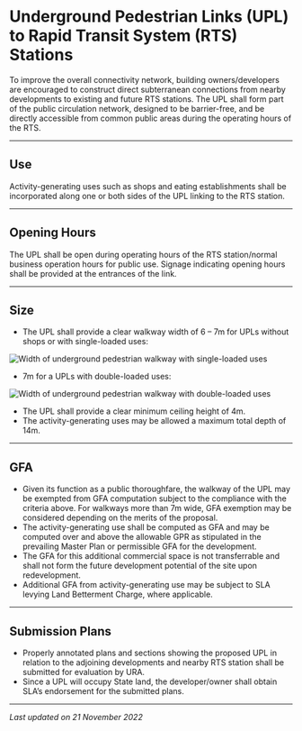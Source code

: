 # Underground Pedestrian Links (UPL) to Rapid Transit System (RTS) Stations

To improve the overall connectivity network, building owners/developers are encouraged to construct direct subterranean connections from nearby developments to existing and future RTS stations. The UPL shall form part of the public circulation network, designed to be barrier-free, and be directly accessible from common public areas during the operating hours of the RTS.

---

## Use

Activity-generating uses such as shops and eating establishments shall be incorporated along one or both sides of the UPL linking to the RTS station.

---

## Opening Hours

The UPL shall be open during operating hours of the RTS station/normal business operation hours for public use. Signage indicating opening hours shall be provided at the entrances of the link.

---

## Size

- The UPL shall provide a clear walkway width of 6 – 7m for UPLs without shops or with single-loaded uses:

![Width of underground pedestrian walkway with single-loaded uses](https://www.ura.gov.sg/-/media/Corporate/Guidelines/Development-control/Commercial/C18_Underground_Link_A.jpg?h=100%25&w=100%25)

- 7m for a UPLs with double-loaded uses:

![Width of underground pedestrian walkway with double-loaded uses](https://www.ura.gov.sg/-/media/Corporate/Guidelines/Development-control/Commercial/C19_Underground_Link_B.jpg?h=1896&w=3022)

- The UPL shall provide a clear minimum ceiling height of 4m.
- The activity-generating uses may be allowed a maximum total depth of 14m.

---

## GFA

- Given its function as a public thoroughfare, the walkway of the UPL may be exempted from GFA computation subject to the compliance with the criteria above. For walkways more than 7m wide, GFA exemption may be considered depending on the merits of the proposal.
- The activity-generating use shall be computed as GFA and may be computed over and above the allowable GPR as stipulated in the prevailing Master Plan or permissible GFA for the development.
- The GFA for this additional commercial space is not transferrable and shall not form the future development potential of the site upon redevelopment.
- Additional GFA from activity-generating use may be subject to SLA levying Land Betterment Charge, where applicable.

---

## Submission Plans

- Properly annotated plans and sections showing the proposed UPL in relation to the adjoining developments and nearby RTS station shall be submitted for evaluation by URA.
- Since a UPL will occupy State land, the developer/owner shall obtain SLA’s endorsement for the submitted plans.

---

*Last updated on 21 November 2022*
